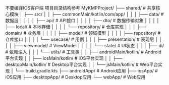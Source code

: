 不要编译IOS客户端
项目目录结构参考
MyKMPProject/
├── shared/                    # 共享核心模块
│   ├── src/
│   │   ├── commonMain/kotlin/com/app/
│   │   │   ├── data/         # 数据层
│   │   │   │   ├── api/      # API接口
│   │   │   │   ├── dto/      # 数据传输对象
│   │   │   │   ├── local/    # 本地存储
│   │   │   │   └── repository/ # 仓库实现
│   │   │   ├── domain/       # 业务层
│   │   │   │   ├── model/    # 领域模型
│   │   │   │   ├── repository/ # 仓库接口
│   │   │   │   └── usecase/  # 用例
│   │   │   ├── presentation/ # 表现层
│   │   │   │   ├── viewmodel/ # ViewModel
│   │   │   │   └── state/    # UI状态
│   │   │   ├── di/          # 依赖注入
│   │   │   └── utils/       # 工具类
│   │   ├── androidMain/kotlin/  # Android平台实现
│   │   ├── iosMain/kotlin/      # iOS平台实现
│   │   ├── desktopMain/kotlin/  # Desktop平台实现
│   │   └── jsMain/kotlin/       # Web平台实现
│   └── build.gradle.kts
├── androidApp/               # Android应用
├── iosApp/                  # iOS应用
├── desktopApp/              # Desktop应用
└── webApp/                  # Web应用